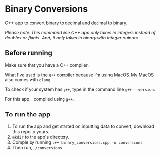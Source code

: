 # Binary Conversions
C++ app to convert binary to decimal and decimal to binary.

*Please note: This command line C++ app only takes in integers instead of doubles or floats. And, it only takes in binary with integer outputs.*

## Before running
Make sure that you have a C++ compiler.

What I've used is the `g++` compiler because I'm using MacOS. My MacOS also comes with `clang`.

To check if your system has `g++`, type in the command line `g++ --version`.

For this app, I compiled using `g++`.

## To run the app
1. To run the app and get started on inputting data to convert, download this repo to yours.
2. `mkdir` to the app's directory.
3. Comple by running `c++ binary_conversions.cpp -o conversions`
4. Then run, `./conversions`

